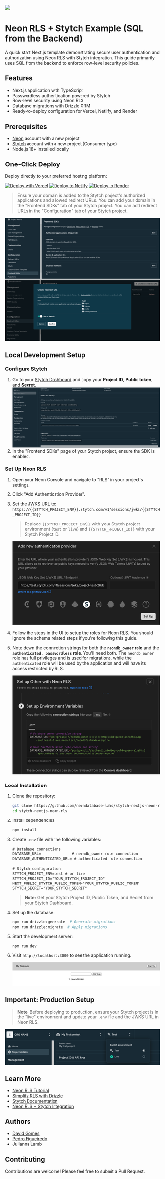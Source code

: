 <img width="250px" src="https://neon.tech/brand/neon-logo-dark-color.svg" />

# Neon RLS + Stytch Example (SQL from the Backend)

A quick start Next.js template demonstrating secure user authentication and authorization using Neon RLS with Stytch integration. This guide primarily uses SQL from the backend to enforce row-level security policies.

## Features

- Next.js application with TypeScript
- Passwordless authentication powered by Stytch
- Row-level security using Neon RLS
- Database migrations with Drizzle ORM
- Ready-to-deploy configuration for Vercel, Netlify, and Render

## Prerequisites

- [Neon](https://neon.tech) account with a new project
- [Stytch](https://stytch.com) account with a new project (Consumer type)
- Node.js 18+ installed locally

## One-Click Deploy

Deploy directly to your preferred hosting platform:

[![Deploy with Vercel](https://vercel.com/button)](https://vercel.com/new/clone?repository-url=https://github.com/neondatabase-labs/stytch-nextjs-neon-rls&env=DATABASE_URL,DATABASE_AUTHENTICATED_URL,STYTCH_PROJECT_ENV,STYTCH_PROJECT_ID,NEXT_PUBLIC_STYTCH_PUBLIC_TOKEN,STYTCH_SECRET&project-name=stytch-nextjs-neon-rls&repository-name=stytch-nextjs-neon-rls)
[![Deploy to Netlify](https://www.netlify.com/img/deploy/button.svg)](https://app.netlify.com/start/deploy?repository=https://github.com/neondatabase-labs/stytch-nextjs-neon-rls)
[![Deploy to Render](https://render.com/images/deploy-to-render-button.svg)](https://render.com/deploy?repo=https://github.com/neondatabase-labs/stytch-nextjs-neon-rls)

> Ensure your domain is added to the Stytch project's authorized applications and allowed redirect URLs. You can add your domain in the "Frontend SDKs" tab of your Stytch project. You can add redirect URLs in the "Configuration" tab of your Stytch project.

   ![Add Domain in Stytch Authorized applications](/images/stytch-add-domain-authorized-applications.png)
   ![Add Redirect URL in Stytch Configuration](/images/stytch-add-redirect-url.png)

## Local Development Setup

### Configure Stytch

1. Go to your [Stytch Dashboard](https://stytch.com/dashboard/api-keys) and copy your **Project ID**, **Public token**, and **Secret**.
   ![Stytch Dashboard](/images/stytch-dashboard.png)
2. In the "Frontend SDKs" page of your Stytch project, ensure the SDK is enabled.

### Set Up Neon RLS

1. Open your Neon Console and navigate to "RLS" in your project's settings.
2. Click "Add Authentication Provider".
3. Set the JWKS URL to: `https://{{STYTCH_PROJECT_ENV}}.stytch.com/v1/sessions/jwks/{{STYTCH_PROJECT_ID}}`

   > Replace `{{STYTCH_PROJECT_ENV}}` with your Stytch project environment (`test` or `live`) and `{{STYTCH_PROJECT_ID}}` with your Stytch Project ID.

   ![Neon RLS](/images/neon-rls-jwks.png)

4. Follow the steps in the UI to setup the roles for Neon RLS. You should ignore the schema related steps if you're following this guide.
5. Note down the connection strings for both the **`neondb_owner` role** and the **`authenticated, passwordless` role**. You'll need both. The `neondb_owner` role has full privileges and is used for migrations, while the `authenticated` role will be used by the application and will have its access restricted by RLS.
   
   ![Neon RLS Connection Strings](/images/neon-rls-env-values.png)

### Local Installation

1. Clone the repository:

   ```bash
   git clone https://github.com/neondatabase-labs/stytch-nextjs-neon-rls
   cd stytch-nextjs-neon-rls
   ```

2. Install dependencies:

   ```bash
   npm install
   ```

3. Create `.env` file with the following variables:

   ```env
   # Database connections
   DATABASE_URL=              # neondb_owner role connection
   DATABASE_AUTHENTICATED_URL= # authenticated role connection

   # Stytch configuration
   STYTCH_PROJECT_ENV=test # or live
   STYTCH_PROJECT_ID="YOUR_STYTCH_PROJECT_ID"
   NEXT_PUBLIC_STYTCH_PUBLIC_TOKEN="YOUR_STYTCH_PUBLIC_TOKEN"
   STYTCH_SECRET="YOUR_STYTCH_SECRET"
   ```

   > **Note:** Get your Stytch Project ID, Public Token, and Secret from your Stytch Dashboard.

4. Set up the database:

   ```bash
   npm run drizzle:generate  # Generate migrations
   npm run drizzle:migrate  # Apply migrations
   ```

5. Start the development server:

   ```bash
   npm run dev
   ```

6. Visit `http://localhost:3000` to see the application running.

   ![Demo todo app](/images/todo-app.png)

## Important: Production Setup

   > **Note**: Before deploying to production, ensure your Stytch project is in the "live" environment and update your `.env` file and the JWKS URL in Neon RLS.

   ![Stytch Live Environment](/images/stytch-live-environment.png)

## Learn More

- [Neon RLS Tutorial](https://neon.tech/docs/guides/neon-rls-tutorial)
- [Simplify RLS with Drizzle](https://neon.tech/docs/guides/neon-rls-drizzle)
- [Stytch Documentation](https://stytch.com/docs)
- [Neon RLS + Stytch Integration](https://neon.tech/docs/guides/neon-rls-stytch)

## Authors

- [David Gomes](https://github.com/davidgomes)
- [Pedro Figueiredo](https://github.com/pffigueiredo)
- [Julianna Lamb](https://github.com/julianna-stytch)

## Contributing

Contributions are welcome! Please feel free to submit a Pull Request.
